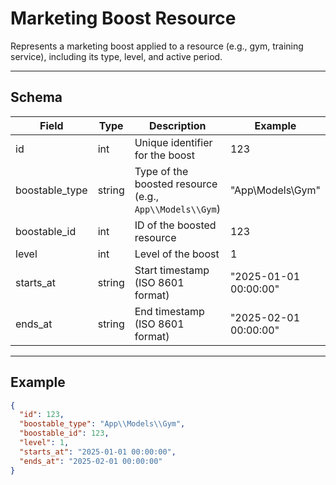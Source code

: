 # Marketing Boost Resource

Represents a marketing boost applied to a resource (e.g., gym, training service), including its type, level, and active period.


---

## Schema
| Field           | Type    | Description                                      | Example                |
|-----------------|---------|--------------------------------------------------|------------------------|
| id              | int     | Unique identifier for the boost                  | 123                    |
| boostable_type  | string  | Type of the boosted resource (e.g., `App\\Models\\Gym`) | "App\\Models\\Gym"      |
| boostable_id    | int     | ID of the boosted resource                       | 123                    |
| level           | int     | Level of the boost                               | 1                      |
| starts_at       | string  | Start timestamp (ISO 8601 format)                | "2025-01-01 00:00:00" |
| ends_at         | string  | End timestamp (ISO 8601 format)                  | "2025-02-01 00:00:00" |

---

## Example
```json
{
  "id": 123,
  "boostable_type": "App\\Models\\Gym",
  "boostable_id": 123,
  "level": 1,
  "starts_at": "2025-01-01 00:00:00",
  "ends_at": "2025-02-01 00:00:00"
}
```
